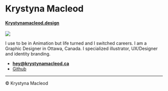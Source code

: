 # Krystyna Macleod

#### [Krystynamacleod.design](http://krystynamacleod.design)

![](photo.jpg)

I use to be in Animation but life turned and I switched careers.
I am a Graphic Designer in Ottawa, Canada. I specialized illustrator, UX/Designer and identity branding.

- **[hey@krystynamacleod.ca](mailto:hey@krystynamacleod.design)**
- [Github](http://github.com/krystynaMacleod)

---

© Krystyna Macleod
